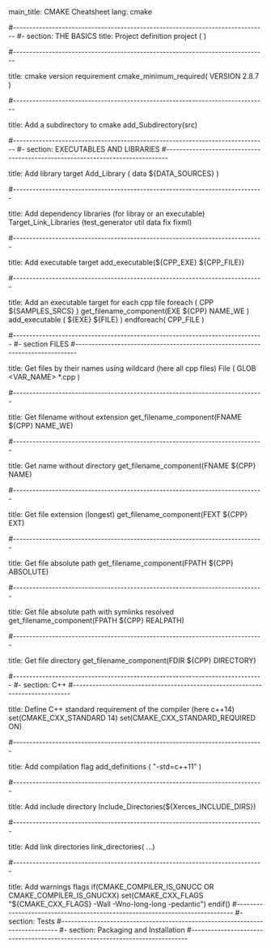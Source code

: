 main_title: CMAKE Cheatsheet
lang: cmake

#------------------------------------------------------------------------------
#- section: THE BASICS
title: Project definition
project ( <NAME> )

#------------------------------------------------------------------------------

title: cmake version requirement
cmake_minimum_required( VERSION 2.8.7 )

#------------------------------------------------------------------------------

title: Add a subdirectory to cmake
add_Subdirectory(src)

#------------------------------------------------------------------------------
#- section: EXECUTABLES AND LIBRARIES
#------------------------------------------------------------------------------

title: Add library target
Add_Library ( data ${DATA_SOURCES} )

#-----------------------------------------------------------------------------

title: Add dependency libraries (for libray or an executable)
Target_Link_Libraries (test_generator
	util data fix fixml)

#-----------------------------------------------------------------------------

title: Add executable target
add_executable(${CPP_EXE} ${CPP_FILE})

#-----------------------------------------------------------------------------

title: Add an executable target for each cpp file
foreach ( CPP ${SAMPLES_SRCS} ) 
   get_filename_component(EXE ${CPP} NAME_WE ) 
   add_executable ( ${EXE} ${FILE} )
endforeach( CPP_FILE )

#-----------------------------------------------------------------------------
#- section FILES
#------------------------------------------------------------------------------

title: Get files by their names using wildcard (here all cpp files)
File ( GLOB <VAR_NAME> *.cpp )

#-----------------------------------------------------------------------------

title: Get filename without extension
get_filename_component(FNAME ${CPP} NAME_WE)

#-----------------------------------------------------------------------------

title: Get name without directory
get_filename_component(FNAME ${CPP} NAME)

#-----------------------------------------------------------------------------

title: Get file extension (longest)
get_filename_component(FEXT ${CPP} EXT)

#-----------------------------------------------------------------------------

title: Get file absolute path
get\_filename\_component(FPATH \$\{CPP\} ABSOLUTE)

#-----------------------------------------------------------------------------

title: Get file absolute path with symlinks resolved
get\_filename\_component(FPATH \$\{CPP\} REALPATH)

#-----------------------------------------------------------------------------

title: Get file directory
get_filename_component(FDIR ${CPP} DIRECTORY)

#-----------------------------------------------------------------------------
#- section: C++
#-----------------------------------------------------------------------------

title: Define C++ standard requirement of the compiler (here c++14)
set(CMAKE_CXX_STANDARD 14)
        set(CMAKE_CXX_STANDARD_REQUIRED ON)

#-----------------------------------------------------------------------------

title: Add compilation flag
add_definitions ( "-std=c++11" )

#-----------------------------------------------------------------------------

title: Add include directory
Include_Directories(${Xerces_INCLUDE_DIRS})

#-----------------------------------------------------------------------------

title: Add link directories
link_directories(<dir1> <dir2> ...)

#-----------------------------------------------------------------------------

title: Add warnings flags
if(CMAKE_COMPILER_IS_GNUCC OR CMAKE_COMPILER_IS_GNUCXX)
  set(CMAKE_CXX_FLAGS "${CMAKE_CXX_FLAGS} -Wall -Wno-long-long -pedantic")
endif()
#-----------------------------------------------------------------------------
#- section: Tests
#-----------------------------------------------------------------------------
#- section: Packaging and Installation
#-----------------------------------------------------------------------------
